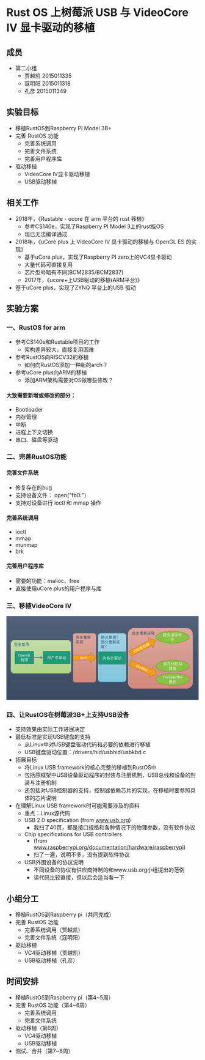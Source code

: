 # Rust OS 上树莓派 USB 与 VideoCore IV 显卡驱动的移植

## 成员

- 第二小组
    - 贾越凯 2015011335
    - 寇明阳 2015011318
    - 孔彦 2015011349

## 实验目标

* 移植RustOS到Raspberry PI Model 3B+
* 完善 RustOS 功能
    * 完善系统调用
    * 完善文件系统
    * 完善用户程序库
* 驱动移植
    * VideoCore IV显卡驱动移植
    * USB驱动移植	

## 相关工作

* 2018年，《Rustable - ucore 在 arm 平台的 rust 移植》
    * 参考CS140e，实现了Raspberry PI Model 3上的rust版OS
    * 现已无法编译通过
* 2018年，《uCore plus 上 VideoCore IV 显卡驱动的移植与 OpenGL ES 的实现》
    * 基于uCore plus，实现了Raspberry PI zero上的VC4显卡驱动
    * 大量代码可直接复用
    * 芯片型号略有不同(BCM2835/BCM2837)
    * 2017年，《ucore+上USB驱动的移植(ARM平台)》
* 基于uCore plus，实现了ZYNQ 平台上的USB 驱动

## 实验方案

### 一、RustOS for arm

* 参考CS140e和Rustable项目的工作
    * 架构差异较大，直接复用困难
* 参考RustOS向RISCV32的移植
    * 如何向RustOS添加一种新的arch？
* 参考uCore plus向ARM的移植
    * 添加ARM架构需要对OS做哪些修改？

####  大致需要新增或修改的部分：
* Bootloader
* 内存管理
* 中断
* 进程上下文切换
* 串口、磁盘等驱动

### 二、完善RustOS功能

#### 完善文件系统
* 修复存在的bug
* 支持设备文件： open("fb0:")
* 支持对设备进行 ioctl 和 mmap 操作

#### 完善系统调用
* ioctl
* mmap
* munmap
* brk

#### 完善用户程序库
* 需要的功能：malloc、free
* 直接使用uCore plus的用户程序与库

### 三、移植VideoCore IV

![流程](1.png)

### 四、让RustOS在树莓派3B+上支持USB设备

* 支持效果由实际工作进展决定
* 最低标准是实现USB键盘的支持
    * 从Linux中对USB键盘驱动代码和必要的依赖进行移植
    * USB键盘驱动位置：<linux>/drivers/hid/usbhid/usbkbd.c
* 拓展目标
    * 将Linux USB framework的核心完整的移植到RustOS中
    * 包括原框架中USB设备驱动程序的封装与注册机制、USB总线和设备的封装与注册机制
    * 还包括对USB控制器的支持，控制器依赖芯片的实现，在移植时要参照具体的芯片说明
* 在理解Linux USB framework时可能需要涉及的资料
    * 重点：Linux源代码
    * USB 2.0 specification (from www.usb.org)
        * 我扫了40页，都是接口规格和各种情况下的物理参数，没有软件协议
    * Chip specifications for USB controllers
        * (from www.raspberrypi.org/documentation/hardware/raspberrypi)
        * 扫了一遍，说明不多，没有提到软件协议
    * USB外围设备的协议说明
        * 不同设备的协议有供应商特制的和www.usb.org小组提出的范例
        * 读代码比较直接，但以后会适当看一下

## 小组分工

* 移植RustOS到Raspberry pi（共同完成）
* 完善 RustOS 功能
    * 完善系统调用（贾越凯）
    * 完善文件系统（寇明阳）
* 驱动移植
    * VC4驱动移植（贾越凯）
    * USB驱动移植（孔彦）

## 时间安排

* 移植RustOS到Raspberry pi（第4~5周）
* 完善 RustOS 功能（第4~6周）
    * 完善系统调用
    * 完善文件系统
* 驱动移植（第6周）
    * VC4驱动移植
    * USB驱动移植
* 测试、合并（第7~8周）
